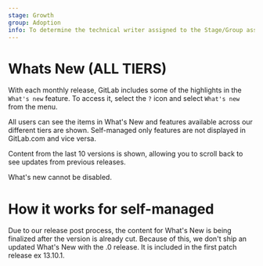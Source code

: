 ```yaml
---
stage: Growth
group: Adoption
info: To determine the technical writer assigned to the Stage/Group associated with this page, see https://about.gitlab.com/handbook/engineering/ux/technical-writing/#assignments
---
```


# Whats New **(ALL TIERS)**

With each monthly release, GitLab includes some of the highlights in the `What's new` feature. To access it, select the `?` icon and select `What's new` from the menu.

All users can see the items in What's New and features available across our different tiers are shown. Self-managed only features are not displayed in GitLab.com and vice versa. 

Content from the last 10 versions is shown, allowing you to scroll back to see updates from previous releases. 

What's new cannot be disabled. 

# How it works for self-managed 

Due to our release post process, the content for What's New is being finalized after the version is already cut. Because of this, we don't  ship an updated What's New with the .0 release. It is included in the first patch release ex 13.10.1. 
